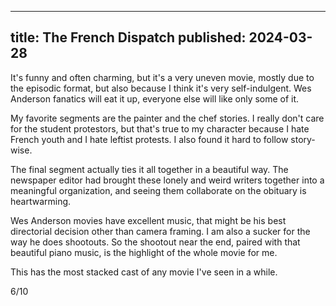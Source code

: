 ----
title: The French Dispatch
published: 2024-03-28
----

It's funny and often charming, but it's a very uneven movie, mostly due to the episodic format, but also because I think it's very self-indulgent. Wes Anderson fanatics will eat it up, everyone else will like only some of it.

My favorite segments are the painter and the chef stories. I really don't care for the student protestors, but that's true to my character because I hate French youth and I hate leftist protests. I also found it hard to follow story-wise.

The final segment actually ties it all together in a beautiful way. The newspaper editor had brought these lonely and weird writers together into a meaningful organization, and seeing them collaborate on the obituary is heartwarming.

Wes Anderson movies have excellent music, that might be his best directorial decision other than camera framing. I am also a sucker for the way he does shootouts. So the shootout near the end, paired with that beautiful piano music, is the highlight of the whole movie for me.

This has the most stacked cast of any movie I've seen in a while.

6/10
